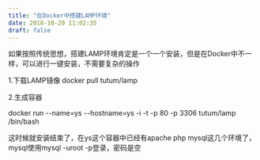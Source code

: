 ```yaml
---
title: "在Docker中搭建LAMP环境"
date: 2018-10-20 11:02:35
draft: false
---
```

如果按照传统思想，搭建LAMP环境肯定是一个一个安装，但是在Docker中不一样，可以进行一键安装，不需要复杂的操作

1.下载LAMP镜像
docker pull tutum/lamp

2.生成容器

docker run --name=ys --hostname=ys -i -t -p 80 -p 3306 tutum/lamp /bin/bash

这时候就安装结束了，在ys这个容器中已经有apache php mysql这几个环境了，mysql使用mysql -uroot -p登录，密码是空